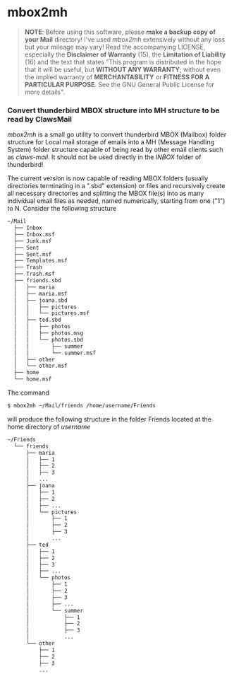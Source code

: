 # mbox2mh

> **NOTE**: Before using this software, please **make a backup copy of your Mail** directory! I've used *mbox2mh* extensively without any loss but your mileage may vary! Read the accompanying LICENSE, especially the  **Disclaimer of Warranty** (15), the **Limitation of Liability** (16) and the text that states "This program is distributed in the hope that it will be useful, but **WITHOUT ANY WARRANTY**; without even the implied warranty of **MERCHANTABILITY** or **FITNESS FOR A PARTICULAR PURPOSE**. See the GNU General Public License for more details".

### Convert thunderbird MBOX structure into MH structure to be read by ClawsMail

*mbox2mh* is a small go utility to convert thunderbird MBOX (Mailbox) folder structure for Local mail storage of emails into a MH (Message Handling System) folder structure capable of being read by other email clients such as *claws-mail*. It should not be used directly in the *INBOX* folder of thunderbird!

The current version is now capable of reading MBOX folders (usually directories terminating in a  ".sbd" extension) or files and recursively create all necessary directories and splitting the MBOX file(s) into as many individual email files as needed, named numerically, starting from one ("1") to N.
Consider the following structure

```bash
~/Mail
  ├── Inbox
  ├── Inbox.msf
  ├── Junk.msf
  ├── Sent
  ├── Sent.msf
  ├── Templates.msf
  ├── Trash
  ├── Trash.msf
  ├── friends.sbd
  │   ├── maria
  │   ├── maria.msf
  │   ├── joana.sbd
  │   │   ├── pictures
  │   │   └── pictures.msf
  │   ├── ted.sbd
  │   │   ├── photos
  │   │   ├── photos.msg
  │   │   └── photos.sbd
  │   │       ├── summer
  │   │       └── summer.msf
  │   ├── other
  │   └── other.msf
  ├── home
  └── home.msf
```

The command

```bash
$ mbox2mh ~/Mail/friends /home/username/Friends
```

will produce the following structure in the folder Friends located at the home directory of *username*

```bash
~/Friends
  └── friends
      ├── maria
      │   ├── 1
      │   ├── 2
      │   ├── 3
      │   ...
      ├── joana
      │   ├── 1
      │   ├── 2
      │   ├── ...
      │   └── pictures
      │       ├── 1
      │       ├── 2
      │       ├── 3
      │       ...
      ├── ted
      │   ├── 1
      │   ├── 2
      │   ├── 3
      │   ├── ...
      │   └── photos
      │       ├── 1
      │       ├── 2
      │       ├── 3
      │       ├── ...
      │       └── summer
      │           ├── 1
      │           ├── 2
      │           ├── 3
      │           ...
      └── other
          ├── 1
          ├── 2
          ├── 3
          ...

```
